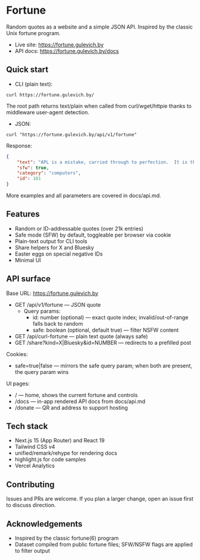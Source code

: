 # Fortune
Random quotes as a website and a simple JSON API. Inspired by the classic Unix fortune program.

- Live site: https://fortune.gulevich.by
- API docs: https://fortune.gulevich.by/docs

## Quick start

- CLI (plain text):

```shell
curl https://fortune.gulevich.by/
```

The root path returns text/plain when called from curl/wget/httpie thanks to middleware user-agent detection.

- JSON:

```shell
curl "https://fortune.gulevich.by/api/v1/fortune"
```

Response:

```json
{
	"text": "APL is a mistake, carried through to perfection.  It is the language of the\nfuture for the programming techniques of the past: it creates a new generation\nof coding bums.\n\t\t-- Edsger W. Dijkstra, SIGPLAN Notices, Volume 17, Number 5",
	"sfw": true,
	"category": "computers",
	"id": 101
}
```

More examples and all parameters are covered in docs/api.md.

## Features

- Random or ID-addressable quotes (over 21k entries)
- Safe mode (SFW) by default, toggleable per browser via cookie
- Plain-text output for CLI tools
- Share helpers for X and Bluesky
- Easter eggs on special negative IDs
- Minimal UI

## API surface

Base URL: https://fortune.gulevich.by

- GET /api/v1/fortune — JSON quote
  - Query params:
    - id: number (optional) — exact quote index; invalid/out-of-range falls back to random
    - safe: boolean (optional, default true) — filter NSFW content
- GET /api/curl-fortune — plain text quote (always safe)
- GET /share?kind=X|Bluesky&id=NUMBER — redirects to a prefilled post

Cookies:
- safe=true|false — mirrors the safe query param; when both are present, the query param wins

UI pages:
- / — home, shows the current fortune and controls
- /docs — in-app rendered API docs from docs/api.md
- /donate — QR and address to support hosting

## Tech stack

- Next.js 15 (App Router) and React 19
- Tailwind CSS v4
- unified/remark/rehype for rendering docs
- highlight.js for code samples
- Vercel Analytics

## Contributing

Issues and PRs are welcome. If you plan a larger change, open an issue first to discuss direction.

## Acknowledgements

- Inspired by the classic fortune(6) program
- Dataset compiled from public fortune files; SFW/NSFW flags are applied to filter output
